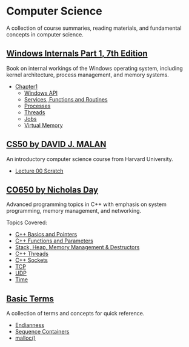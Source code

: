 # Computer Science

A collection of course summaries, reading materials, and fundamental concepts in computer science.

## [Windows Internals Part 1, 7th Edition](WindowsInternals/)

Book on internal workings of the Windows operating system, including kernel architecture, process management, and memory systems.

- [Chapter1](WindowsInternals/Chapter1/)
  - [Windows API](WindowsInternals/Chapter1/WindowsAPI.md)
  - [Services, Functions and Routines](WindowsInternals/Chapter1/ServicesFunctionsAndRoutines.md)
  - [Processes](WindowsInternals/Chapter1/Processes.md)
  - [Threads](WindowsInternals/Chapter1/Threads.md)
  - [Jobs](WindowsInternals/Chapter1/Jobs.md)
  - [Virtual Memory](WindowsInternals/Chapter1/VirtualMemory.md)

## [CS50 by DAVID J. MALAN](https://www.youtube.com/watch?v=8mAITcNt710)

An introductory computer science course from Harvard University.

- [Lecture 00 Scratch](CS50/lecture00_scratch.pdf)

## [CO650 by Nicholas Day](https://www.youtube.com/playlist?list=PL9HfA4ZKbzimKyvquT1MZ2x9d6UHjFNFA)

Advanced programming topics in C++ with emphasis on system programming, memory management, and networking.

Topics Covered:

- [C++ Basics and Pointers](CO650/CO650%20Advanced%20Programming%20-%20C++%20Basics%20and%20Pointers.pdf)
- [C++ Functions and Parameters](CO650/CO650%20Advanced%20Programming%20-%20C++%20Functions%20and%20Parameters.pdf)
- [Stack, Heap, Memory Management & Destructors](CO650/CO650%20Advanced%20Programming%20-%20Stack,%20Heap,%20Memory%20Management%20&%20Destructors.pdf)
- [C++ Threads](CO650/CO650%20Advanced%20Programming%20-%20C++%20Threads.pdf)
- [C++ Sockets](CO650/CO650%20Advanced%20Programming%20-%20C++%20Sockets.pdf)
- [TCP](CO650/CO650%20Advanced%20Programming%20-%20TCP.pdf)
- [UDP](CO650/CO650%20Advanced%20Programming%20-%20UDP.pdf)
- [Time](CO650/CO650%20Advanced%20Programming%20-%20Time.pdf)

## [Basic Terms](https://github.com/soooooyoung/cs-courses/tree/main/terms)

A collection of terms and concepts for quick reference.

- [Endianness](terms/Endianness.pdf)
- [Sequence Containers](terms/CS%20Studies%20-%20Sequence%20Containers.pdf)
- [malloc()](<terms/CS%20Studies%20-%20%20malloc().pdf>)
